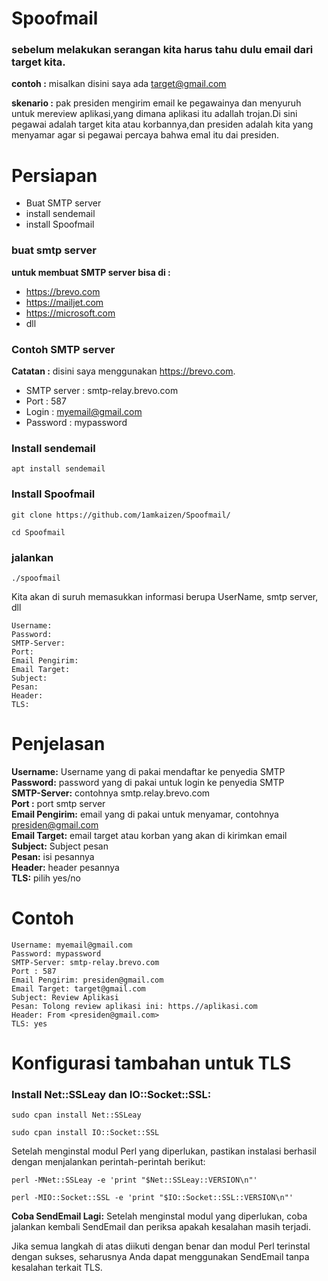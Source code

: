 # Spoofmail

### sebelum melakukan serangan kita harus tahu dulu email dari target kita.
**contoh :** misalkan disini saya ada target@gmail.com

**skenario :** pak presiden mengirim email ke pegawainya dan menyuruh untuk mereview aplikasi,yang dimana aplikasi itu adallah trojan.Di sini pegawai adalah target kita atau korbannya,dan presiden adalah kita yang menyamar agar si pegawai percaya bahwa emal itu dai presiden. 

# Persiapan
- Buat SMTP server
- install sendemail
- install Spoofmail

### buat smtp server
**untuk membuat SMTP server bisa di :**
- https://brevo.com
- https://mailjet.com
- https://microsoft.com
- dll

### Contoh SMTP server
  
  **Catatan :** disini saya menggunakan https://brevo.com.
 
- SMTP server  : smtp-relay.brevo.com
- Port : 587
- Login : myemail@gmail.com
- Password : mypassword

### Install sendemail
```
apt install sendemail
```
### Install Spoofmail
```
git clone https://github.com/1amkaizen/Spoofmail/
```
```
cd Spoofmail
```
### jalankan
```
./spoofmail
```

Kita akan di suruh memasukkan informasi berupa UserName, smtp server, dll
```
Username: 
Password: 
SMTP-Server:
Port:
Email Pengirim: 
Email Target: 
Subject:  
Pesan: 
Header:
TLS:
```

# Penjelasan

**Username:** Username yang di pakai mendaftar ke penyedia SMTP<br>
**Password:** password yang di pakai untuk login ke penyedia SMTP<br>
**SMTP-Server:** contohnya smtp.relay.brevo.com<br>
**Port :** port smtp server<br>
**Email Pengirim:** email yang di pakai untuk menyamar, contohnya presiden@gmail.com<br>
**Email Target:** email target atau korban yang akan di kirimkan email<br>
**Subject:**  Subject pesan<br>
**Pesan:** isi pesannya<br>
**Header:** header pesannya<br>
**TLS:** pilih yes/no


# Contoh
```
Username: myemail@gmail.com
Password: mypassword
SMTP-Server: smtp-relay.brevo.com
Port : 587
Email Pengirim: presiden@gmail.com
Email Target: target@gmail.com
Subject: Review Aplikasi
Pesan: Tolong review aplikasi ini: https.//aplikasi.com
Header: From <presiden@gmail.com>
TLS: yes
```

# Konfigurasi tambahan untuk TLS
### Install Net::SSLeay dan IO::Socket::SSL: 

```
sudo cpan install Net::SSLeay
```

```
sudo cpan install IO::Socket::SSL
```

Setelah menginstal modul Perl yang diperlukan, pastikan instalasi berhasil dengan menjalankan perintah-perintah berikut: 

```
perl -MNet::SSLeay -e 'print "$Net::SSLeay::VERSION\n"'
```

```
perl -MIO::Socket::SSL -e 'print "$IO::Socket::SSL::VERSION\n"'
```
**Coba SendEmail Lagi:**
Setelah menginstal modul yang diperlukan, coba jalankan kembali SendEmail dan periksa apakah kesalahan masih terjadi.

Jika semua langkah di atas diikuti dengan benar dan modul Perl terinstal dengan sukses, seharusnya Anda dapat menggunakan SendEmail tanpa kesalahan terkait TLS.


